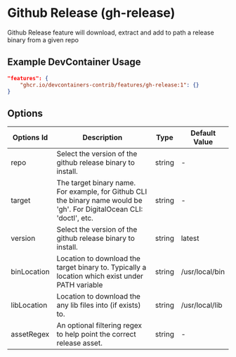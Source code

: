 
# Github Release (gh-release)

Github Release feature will download, extract and add to path a release binary from a given repo

## Example DevContainer Usage

```json
"features": {
    "ghcr.io/devcontainers-contrib/features/gh-release:1": {}
}
```

## Options

| Options Id | Description | Type | Default Value |
|-----|-----|-----|-----|
| repo | Select the version of the github release binary to install. | string | - |
| target | The target binary name. For example, for Github CLI the binary name would be 'gh'. For DigitalOcean CLI: 'doctl', etc. | string | - |
| version | Select the version of the github release binary to install. | string | latest |
| binLocation | Location to download the target binary to. Typically a location which exist under PATH variable | string | /usr/local/bin |
| libLocation | Location to download the any lib files into (if exists) to. | string | /usr/local/lib |
| assetRegex | An optional filtering regex to help point the correct release asset. | string | - |


